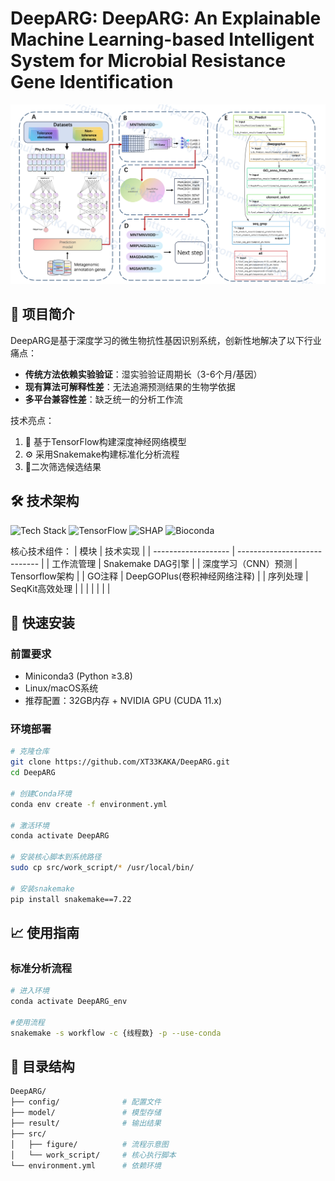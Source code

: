 # DeepARG: DeepARG: An Explainable Machine Learning-based Intelligent System for Microbial Resistance Gene Identification

![DeepARG Workflow](src/figure/figure.png)

## 📖 项目简介
DeepARG是基于深度学习的微生物抗性基因识别系统，创新性地解决了以下行业痛点：
- **传统方法依赖实验验证**：湿实验验证周期长（3-6个月/基因）
- **现有算法可解释性差**：无法追溯预测结果的生物学依据
- **多平台兼容性差**：缺乏统一的分析工作流

技术亮点：

1. 🧠 基于TensorFlow构建深度神经网络模型
2. ⚙️ 采用Snakemake构建标准化分析流程
3. 🎯二次筛选候选结果

## 🛠️ 技术架构
![Tech Stack](https://img.shields.io/badge/Python-3.8%2B-blue)
![TensorFlow](https://img.shields.io/badge/TensorFlow-2.6-orange)
![SHAP](https://img.shields.io/badge/SHAP-0.41.0-red)
![Bioconda](https://img.shields.io/badge/Bioconda-DeepGOPlus-green)

核心技术组件：
| 模块                | 技术实现                     |
| ------------------- | ---------------------------- |
| 工作流管理          | Snakemake DAG引擎            |
| 深度学习（CNN）预测 | Tensorflow架构               |
| GO注释              | DeepGOPlus(卷积神经网络注释) |
| 序列处理            | SeqKit高效处理               |
|                     |                              |
|                     |                              |



## 🚀 快速安装

### 前置要求
- Miniconda3 (Python ≥3.8)
- Linux/macOS系统
- 推荐配置：32GB内存 + NVIDIA GPU (CUDA 11.x)

### 环境部署
```bash
# 克隆仓库
git clone https://github.com/XT33KAKA/DeepARG.git
cd DeepARG

# 创建Conda环境
conda env create -f environment.yml

# 激活环境
conda activate DeepARG

# 安装核心脚本到系统路径
sudo cp src/work_script/* /usr/local/bin/

# 安装snakemake
pip install snakemake==7.22
```

## 📈 使用指南

### 标准分析流程

```bash
# 进入环境
conda activate DeepARG_env

#使用流程
snakemake -s workflow -c {线程数} -p --use-conda 

```

## 📂 目录结构

```bash
DeepARG/
├── config/              # 配置文件
├── model/               # 模型存储
├── result/              # 输出结果
├── src/
│   ├── figure/          # 流程示意图
│   └── work_script/     # 核心执行脚本
└── environment.yml      # 依赖环境
```

